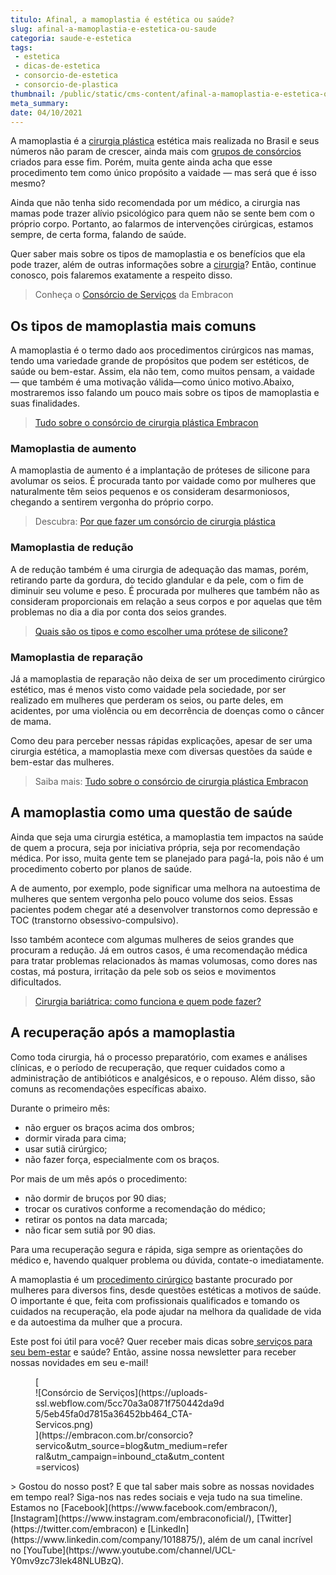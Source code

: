 ```yaml
---
titulo: Afinal, a mamoplastia é estética ou saúde?
slug: afinal-a-mamoplastia-e-estetica-ou-saude
categoria: saude-e-estetica
tags:
 - estetica
 - dicas-de-estetica
 - consorcio-de-estetica
 - consorcio-de-plastica
thumbnail: /public/static/cms-content/afinal-a-mamoplastia-e-estetica-ou-saude.jpg
meta_summary: 
date: 04/10/2021
---
```

A mamoplastia é a [cirurgia plástica](https://www.embracon.com.br/blog/como-escolher-um-consorcio-de-cirurgia-plastica-em-6-passos) estética mais realizada no Brasil e seus números não param de crescer, ainda mais com [grupos de consórcios](https://www.embracon.com.br/blog/5-duvidas-sobre-o-consorcio-de-cirurgia) criados para esse fim. Porém, muita gente ainda acha que esse procedimento tem como único propósito a vaidade — mas será que é isso mesmo?

Ainda que não tenha sido recomendada por um médico, a cirurgia nas mamas pode trazer alívio psicológico para quem não se sente bem com o próprio corpo. Portanto, ao falarmos de intervenções cirúrgicas, estamos sempre, de certa forma, falando de saúde.

Quer saber mais sobre os tipos de mamoplastia e os benefícios que ela pode trazer, além de outras informações sobre a [cirurgia](https://www.embracon.com.br/consorcio-servicos)? Então, continue conosco, pois falaremos exatamente a respeito disso.

> Conheça o [Consórcio de Serviços](https://www.embracon.com.br/consorcio-servicos) da Embracon

Os tipos de mamoplastia mais comuns
-----------------------------------

A mamoplastia é o termo dado aos procedimentos cirúrgicos nas mamas, tendo uma variedade grande de propósitos que podem ser estéticos, de saúde ou bem-estar. Assim, ela não tem, como muitos pensam, a vaidade — que também é uma motivação válida—como único motivo.Abaixo, mostraremos isso falando um pouco mais sobre os tipos de mamoplastia e suas finalidades.

> [Tudo sobre o consórcio de cirurgia plástica Embracon](https://www.embracon.com.br/blog/tudo-sobre-o-consorcio-de-cirurgia-plastica-embracon)

### Mamoplastia de aumento

A mamoplastia de aumento é a implantação de próteses de silicone para avolumar os seios. É procurada tanto por vaidade como por mulheres que naturalmente têm seios pequenos e os consideram desarmoniosos, chegando a sentirem vergonha do próprio corpo.

> Descubra: [Por que fazer um consórcio de cirurgia plástica](https://www.embracon.com.br/blog/por-que-fazer-um-consorcio-de-cirurgia-plastica)

### Mamoplastia de redução

A de redução também é uma cirurgia de adequação das mamas, porém, retirando parte da gordura, do tecido glandular e da pele, com o fim de diminuir seu volume e peso. É procurada por mulheres que também não as consideram proporcionais em relação a seus corpos e por aquelas que têm problemas no dia a dia por conta dos seios grandes.

> [Quais são os tipos e como escolher uma prótese de silicone?](https://www.embracon.com.br/blog/quais-sao-os-tipos-e-como-escolher-uma-protese-de-silicone)

### Mamoplastia de reparação

Já a mamoplastia de reparação não deixa de ser um procedimento cirúrgico estético, mas é menos visto como vaidade pela sociedade, por ser realizado em mulheres que perderam os seios, ou parte deles, em acidentes, por uma violência ou em decorrência de doenças como o câncer de mama.

Como deu para perceber nessas rápidas explicações, apesar de ser uma cirurgia estética, a mamoplastia mexe com diversas questões da saúde e bem-estar das mulheres.

> Saiba mais: [Tudo sobre o consórcio de cirurgia plástica Embracon](https://www.embracon.com.br/blog/tudo-sobre-o-consorcio-de-cirurgia-plastica-embracon)

A mamoplastia como uma questão de saúde
---------------------------------------

Ainda que seja uma cirurgia estética, a mamoplastia tem impactos na saúde de quem a procura, seja por iniciativa própria, seja por recomendação médica. Por isso, muita gente tem se planejado para pagá-la, pois não é um procedimento coberto por planos de saúde.

A de aumento, por exemplo, pode significar uma melhora na autoestima de mulheres que sentem vergonha pelo pouco volume dos seios. Essas pacientes podem chegar até a desenvolver transtornos como depressão e TOC (transtorno obsessivo-compulsivo).

Isso também acontece com algumas mulheres de seios grandes que procuram a redução. Já em outros casos, é uma recomendação médica para tratar problemas relacionados às mamas volumosas, como dores nas costas, má postura, irritação da pele sob os seios e movimentos dificultados.

> [Cirurgia bariátrica: como funciona e quem pode fazer?](https://www.embracon.com.br/blog/cirurgia-bariatrica-como-funciona-e-quem-pode-fazer)

A recuperação após a mamoplastia
--------------------------------

Como toda cirurgia, há o processo preparatório, com exames e análises clínicas, e o período de recuperação, que requer cuidados como a administração de antibióticos e analgésicos, e o repouso. Além disso, são comuns as recomendações específicas abaixo.

Durante o primeiro mês:

- não erguer os braços acima dos ombros;
- dormir virada para cima;
- usar sutiã cirúrgico;
- não fazer força, especialmente com os braços.

Por mais de um mês após o procedimento:

- não dormir de bruços por 90 dias;
- trocar os curativos conforme a recomendação do médico;
- retirar os pontos na data marcada;
- não ficar sem sutiã por 90 dias.

Para uma recuperação segura e rápida, siga sempre as orientações do médico e, havendo qualquer problema ou dúvida, contate-o imediatamente.

A mamoplastia é um [procedimento cirúrgico](https://www.embracon.com.br/blog/anestesia-geral-quais-sao-os-riscos) bastante procurado por mulheres para diversos fins, desde questões estéticas a motivos de saúde. O importante é que, feita com profissionais qualificados e tomando os cuidados na recuperação, ela pode ajudar na melhora da qualidade de vida e da autoestima da mulher que a procura.

Este post foi útil para você? Quer receber mais dicas sobre[ serviços para seu bem-estar](https://www.embracon.com.br/blog/conheca-os-principais-consorcios-de-servicos-embracon) e saúde? Então, assine nossa newsletter para receber nossas novidades em seu e-mail!

<figure class="w-richtext-figure-type-image w-richtext-align-center" style="max-width:310px">[<div>![Consórcio de Serviços](https://uploads-ssl.webflow.com/5cc70a3a0871f750442da9d5/5eb45fa0d7815a36452bb464_CTA-Servicos.png)</div>](https://embracon.com.br/consorcio?servico&utm_source=blog&utm_medium=referral&utm_campaign=inbound_cta&utm_content=servicos)</figure>> Gostou do nosso post? E que tal saber mais sobre as nossas novidades em tempo real? Siga-nos nas redes sociais e veja tudo na sua timeline. Estamos no [Facebook](https://www.facebook.com/embracon/), [Instagram](https://www.instagram.com/embraconoficial/), [Twitter](https://twitter.com/embracon) e [LinkedIn](https://www.linkedin.com/company/1018875/), além de um canal incrível no [YouTube](https://www.youtube.com/channel/UCL-Y0mv9zc73Iek48NLUBzQ).
